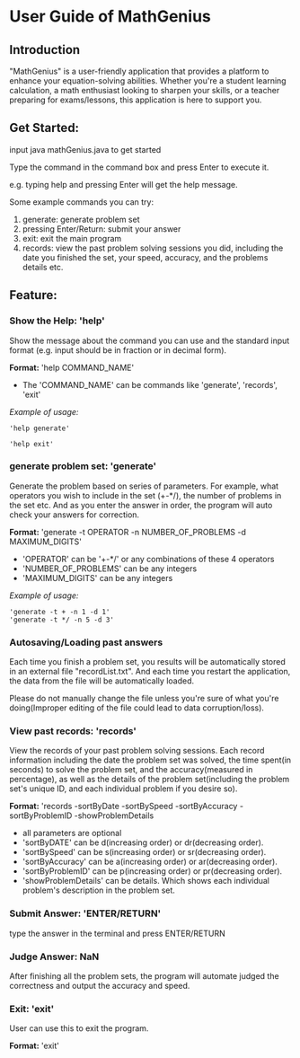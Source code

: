 # User Guide of MathGenius

## Introduction

"MathGenius" is a user-friendly application that provides a platform to enhance your equation-solving abilities. Whether you're a student learning calculation, a math enthusiast looking to sharpen your skills, or a teacher preparing for exams/lessons, this application is here to support you.

## Get Started:

input java mathGenius.java to get started

Type the command in the command box and press Enter to execute it.

e.g. typing help and pressing Enter will get the help message.

Some example commands you can try:
1. generate: generate problem set
2. pressing Enter/Return: submit your answer
4. exit: exit the main program
8. records: view the past problem solving sessions you did, including the date you finished the set, your speed, accuracy, and the problems details etc.

## Feature:

### Show the Help: 'help'

Show the message about the command you can use and the standard input format (e.g. input should be in fraction or in decimal form).

**Format:** 'help COMMAND_NAME'
- The 'COMMAND_NAME' can be commands like 'generate', 'records', 'exit'
  
*Example of usage:*

	'help generate'

	'help exit'

### generate problem set: 'generate'
Generate the problem based on series of parameters. For example, what operators you wish to include in the set (+-*/), the number of problems in the set etc. And as you enter the answer in order, the program will auto check your answers for correction.

**Format:** 'generate -t OPERATOR -n NUMBER_OF_PROBLEMS -d MAXIMUM_DIGITS'

- 'OPERATOR' can be '+-*/' or any combinations of these 4 operators
- 'NUMBER_OF_PROBLEMS' can be any integers
- 'MAXIMUM_DIGITS' can be any integers

*Example of usage:*

	'generate -t + -n 1 -d 1'
	'generate -t */ -n 5 -d 3'

### Autosaving/Loading past answers

Each time you finish a problem set, you results will be automatically stored in an external file "recordList.txt". And each time you restart the application, the data from the file will be automatically loaded. 

Please do not manually change the file unless you're sure of what you're doing(Improper editing of the file could lead to data corruption/loss). 

### View past records: 'records'

View the records of your past problem solving sessions. Each record information including the date the problem set was solved, the time spent(in seconds) to solve the problem set, and the accuracy(measured in percentage), as well as the details of the problem set(including the problem set's unique ID, and each individual problem if you desire so).

**Format:** 'records -sortByDate -sortBySpeed -sortByAccuracy -sortByProblemID -showProblemDetails

- all parameters are optional
- 'sortByDATE' can be d(increasing order) or dr(decreasing order).
- 'sortBySpeed' can be s(increasing order) or sr(decreasing order).
- 'sortByAccuracy' can be a(increasing order) or ar(decreasing order).
- 'sortByProblemID' can be p(increasing order) or pr(decreasing order).
- 'showProblemDetails' can be details. Which shows each individual problem's description in the problem set.

### Submit Answer: 'ENTER/RETURN'

type the answer in the terminal and press ENTER/RETURN

### Judge Answer: NaN

After finishing all the problem sets, the program will automate judged the correctness and output the accuracy and speed.

### Exit: 'exit'

User can use this to exit the program.

**Format:** 'exit'
